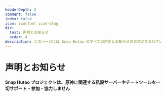 ```yaml
---
headerDepth: 2
comment: false
index: false
icon: iconfont icon-blog
dir:
  text: 声明とお知らせ
  order: 4
description: このページには Snap Hutao のすべての声明とお知らせの目次が含まれています。
---
```


# 声明とお知らせ

**Snap Hutao プロジェクトは、原神に関連する私設サーバーやチートツールを一切サポート・参加・協力しません**

<Catalog />

